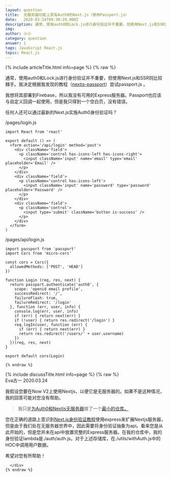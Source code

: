 ```yaml
---
layout: question
title:  无服务器功能上具有Auth0的Next.js（使用Passport.js）
date:   2020-03-24T09:30:29.000Z
description: 通常，使用auth0和Lock.js进行身份验证并不重要，但使用Next.js和SSR则比较棘手。我决定根据我发现的教程（nextjs-passport）...
img: 
author: 小小
category: question
answer: 1
tags: JavaScript React.js
topic: React.js
---
```

<div class="article-root">
  <div class="article">
    {% include articleTitle.html info=page %}
    {% raw %}
    <div class="article-content"><p><font style="vertical-align: inherit;"><font style="vertical-align: inherit;">通常，使用auth0和Lock.js进行身份验证并不重要，但使用Next.js和SSR则比较棘手。</font><font style="vertical-align: inherit;">我决定根据我发现的教程（</font></font><a href="https://github.com/auth0-blog/nextjs-passport" rel="nofollow noreferrer"><font style="vertical-align: inherit;"><font style="vertical-align: inherit;">nextjs-passport</font></font></a><font style="vertical-align: inherit;"><font style="vertical-align: inherit;">）</font><font style="vertical-align: inherit;">尝试passport.js </font><font style="vertical-align: inherit;">。</font></font></p>

<p><font style="vertical-align: inherit;"><font style="vertical-align: inherit;">我想将其部署到Firebase，所以我没有可用的Express服务器。</font><font style="vertical-align: inherit;">Passport也应该与自定义回调一起使用，但是我只得到一个空白页，没有错误。</font></font></p>

<p><font style="vertical-align: inherit;"><font style="vertical-align: inherit;">任何人还可以通过最新的Next.js实施Auth0身份验证吗？</font></font></p>

<p><font style="vertical-align: inherit;"><font style="vertical-align: inherit;">/pages/login.js</font></font></p>

<pre class="lang-js prettyprint-override"><code>import React from 'react'<font></font>
<font></font>
export default () =&gt; (<font></font>
  &lt;form action='/api/login' method='post'&gt;<font></font>
    &lt;div className='field'&gt;<font></font>
      &lt;p className='control has-icons-left has-icons-right'&gt;<font></font>
        &lt;input className='input' name='email' type='email' placeholder='Email' /&gt;<font></font>
      &lt;/p&gt;<font></font>
    &lt;/div&gt;<font></font>
    &lt;div className='field'&gt;<font></font>
      &lt;p className='control has-icons-left'&gt;<font></font>
        &lt;input className='input' name='password' type='password' placeholder='Password' /&gt;<font></font>
      &lt;/p&gt;<font></font>
    &lt;/div&gt;<font></font>
    &lt;div className='field'&gt;<font></font>
      &lt;p className='control'&gt;<font></font>
        &lt;input type='submit' className='button is-success' /&gt;<font></font>
      &lt;/p&gt;<font></font>
    &lt;/div&gt;<font></font>
  &lt;/form&gt;<font></font>
)<font></font>
</code></pre>

<p><font style="vertical-align: inherit;"><font style="vertical-align: inherit;">/pages/api/login.js</font></font></p>

<pre class="lang-js prettyprint-override"><code>import passport from 'passport'<font></font>
import Cors from 'micro-cors'<font></font>
<font></font>
const cors = Cors({<font></font>
  allowedMethods: ['POST', 'HEAD']<font></font>
})<font></font>
<font></font>
function Login (req, res, next) {<font></font>
  return passport.authenticate('auth0', {<font></font>
    scope: 'openid email profile',<font></font>
    successRedirect: '/',<font></font>
    failureFlash: true,<font></font>
    failureRedirect: '/login'<font></font>
  }, function (err, user, info) {<font></font>
    console.log(err, user, info)<font></font>
    if (err) { return next(err) }<font></font>
    if (!user) { return res.redirect('/login') }<font></font>
    req.logIn(user, function (err) {<font></font>
      if (err) { return next(err) }<font></font>
      return res.redirect('/users/' + user.username)<font></font>
    })<font></font>
  })(req, res, next)<font></font>
}<font></font>
<font></font>
export default cors(Login)<font></font>
</code></pre></div>
    {% endraw %}
  </div>

  <div class="discuss-wrapper">
    {% include discussTitle.html info=page %}
    {% raw %}
    <div class="discuss-item">
        <div class="discuss-parent">
          <div class="discuss-meta">
            <span class="discuss-user">Eva古一</span>
            <span class="discuss-time">2020.03.24</span>
          </div>
          <div class="discuss-comment"><p><font style="vertical-align: inherit;"><font style="vertical-align: inherit;">我假设您要在Now V2上使用Nextjs，以便它是无服务器的。</font><font style="vertical-align: inherit;">如果不是这种情况，我的回答可能对您没有帮助。</font></font></p>

<blockquote>
  <p><font style="vertical-align: inherit;"><font style="vertical-align: inherit;">我只是</font><a href="https://github.com/awb305/Auth0-Nextjs-Serverless" rel="nofollow noreferrer"><font style="vertical-align: inherit;">为Auth0和Nextjs无服务器</font></a><font style="vertical-align: inherit;">做了一个</font></font><a href="https://github.com/awb305/Auth0-Nextjs-Serverless" rel="nofollow noreferrer"><font style="vertical-align: inherit;"><font style="vertical-align: inherit;">最小的仓库。</font></font></a></p>
</blockquote>

<p><font style="vertical-align: inherit;"><font style="vertical-align: inherit;">您在正确的道路上意识到</font></font><a href="https://auth0.com/blog/next-js-authentication-tutorial/" rel="nofollow noreferrer"><font style="vertical-align: inherit;"><font style="vertical-align: inherit;">Next.js身份验证教程</font></font></a><font style="vertical-align: inherit;"><font style="vertical-align: inherit;">使用express来扩展Nextjs服务器，但是由于我们处在无服务器世界中，因此需要将身份验证抽象为api。</font><font style="vertical-align: inherit;">看来您是从此开始的，但是您并未在api中放置完整的Express服务器。</font><font style="vertical-align: inherit;">在我的仓库中，我的身份验证lambda是./auth/auth.js。</font><font style="vertical-align: inherit;">对于上述存储库，在./utils/withAuth.js中的HOC中调用用户数据。</font></font></p>

<p><font style="vertical-align: inherit;"><font style="vertical-align: inherit;">希望对您有所帮助！</font></font></p></div>
        </div>
        
      </div>
    {% endraw %}
  </div>
<div>
